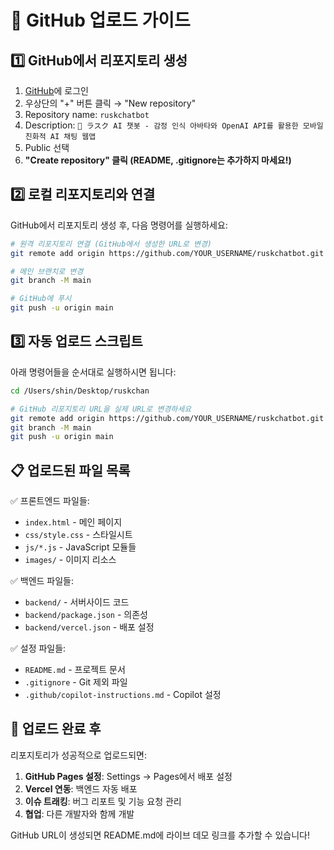# 🚀 GitHub 업로드 가이드

## 1️⃣ GitHub에서 리포지토리 생성

1. [GitHub](https://github.com)에 로그인
2. 우상단의 "+" 버튼 클릭 → "New repository"
3. Repository name: `ruskchatbot`
4. Description: `🤖 ラスク AI 챗봇 - 감정 인식 아바타와 OpenAI API를 활용한 모바일 친화적 AI 채팅 웹앱`
5. Public 선택
6. **"Create repository" 클릭 (README, .gitignore는 추가하지 마세요!)**

## 2️⃣ 로컬 리포지토리와 연결

GitHub에서 리포지토리 생성 후, 다음 명령어를 실행하세요:

```bash
# 원격 리포지토리 연결 (GitHub에서 생성한 URL로 변경)
git remote add origin https://github.com/YOUR_USERNAME/ruskchatbot.git

# 메인 브랜치로 변경
git branch -M main

# GitHub에 푸시
git push -u origin main
```

## 3️⃣ 자동 업로드 스크립트

아래 명령어들을 순서대로 실행하시면 됩니다:

```bash
cd /Users/shin/Desktop/ruskchan

# GitHub 리포지토리 URL을 실제 URL로 변경하세요
git remote add origin https://github.com/YOUR_USERNAME/ruskchatbot.git
git branch -M main
git push -u origin main
```

## 📋 업로드된 파일 목록

✅ 프론트엔드 파일들:
- `index.html` - 메인 페이지
- `css/style.css` - 스타일시트
- `js/*.js` - JavaScript 모듈들
- `images/` - 이미지 리소스

✅ 백엔드 파일들:
- `backend/` - 서버사이드 코드
- `backend/package.json` - 의존성
- `backend/vercel.json` - 배포 설정

✅ 설정 파일들:
- `README.md` - 프로젝트 문서
- `.gitignore` - Git 제외 파일
- `.github/copilot-instructions.md` - Copilot 설정

## 🎉 업로드 완료 후

리포지토리가 성공적으로 업로드되면:

1. **GitHub Pages 설정**: Settings → Pages에서 배포 설정
2. **Vercel 연동**: 백엔드 자동 배포
3. **이슈 트래킹**: 버그 리포트 및 기능 요청 관리
4. **협업**: 다른 개발자와 함께 개발

GitHub URL이 생성되면 README.md에 라이브 데모 링크를 추가할 수 있습니다!
